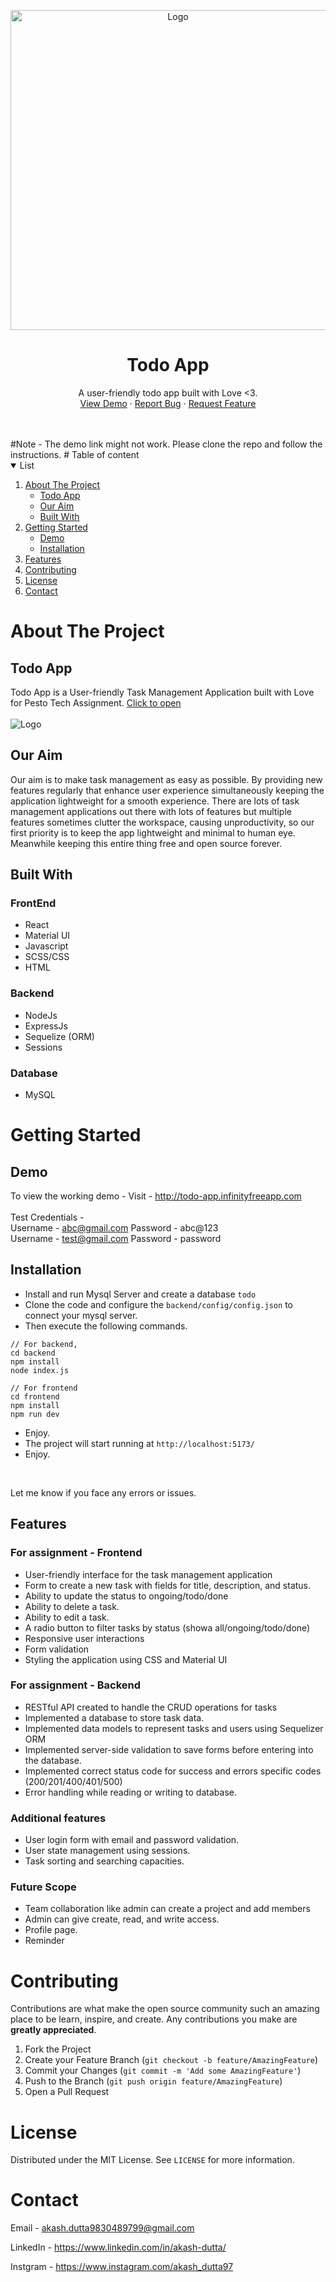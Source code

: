 <p align="center">
  <a href="http://todo-app.infinityfreeapp.com/">
    <img src="assets/app.JPG" alt="Logo" width="520" height="512">
  </a>

  <h1 align="center">Todo App</h1>

  <p align="center">
    A user-friendly todo app built with Love <3.
    <br />
    <a href="http://todo-app.infinityfreeapp.com">View Demo</a>
    ·
    <a href="https://github.com/akash-dutta-dev/todo-app/issues">Report Bug</a>
    ·
    <a href="https://github.com/akash-dutta-dev/todo-app/issues">Request Feature</a>
  </p>
</p>
<br><br>
#Note - The demo link might not work. Please clone the repo and follow the instructions.
<!-- TABLE OF CONTENTS -->
# Table of content
<details open="open">
  <summary>List</summary>
  <ol>
    <li>
      <a href="#about-the-project">About The Project</a>
      <ul>
        <li><a href="#todo-app">Todo App</a></li>
        <li><a href="#our-aim">Our Aim</a></li>
        <li><a href="#built-with">Built With</a></li>
      </ul>
    </li>
    <li>
      <a href="#getting-started">Getting Started</a>
      <ul>
        <li><a href="#prerequisites">Demo</a></li>
        <li><a href="#installation">Installation</a></li>
      </ul>
    </li>
    <li><a href="#features">Features</a></li>
    <li><a href="#contributing">Contributing</a></li>
    <li><a href="#license">License</a></li>
    <li><a href="#contact">Contact</a></li>
  </ol>
</details>

<!-- ABOUT THE PROJECT -->
# About The Project

## Todo App

Todo App is a User-friendly Task Management Application built with Love for Pesto Tech Assignment. [Click to open](http://todo-app.infinityfreeapp.com)
<br><br>
<img src="assets/form.JPG" alt="Logo">

## Our Aim

Our aim is to make task management as easy as possible. By providing new features regularly that enhance user experience simultaneously keeping the application lightweight for a smooth experience. There are lots of task management applications out there with lots of features but multiple features sometimes clutter the workspace, causing unproductivity, so our first priority is to keep the app lightweight and minimal to human eye. Meanwhile keeping this entire thing free and open source forever.

## Built With
### FrontEnd
- React
- Material UI
- Javascript
- SCSS/CSS
- HTML

### Backend 
- NodeJs
- ExpressJs
- Sequelize (ORM)
- Sessions 

### Database
- MySQL

<!-- Getting Started -->
# Getting Started
## Demo
To view the working demo -
Visit - http://todo-app.infinityfreeapp.com
<br><br>
Test Credentials -
<br>
Username - abc@gmail.com  Password - abc@123
<br>
Username - test@gmail.com Password - password

## Installation
- Install and run Mysql Server and create a database ```todo```
- Clone the code and configure the ```backend/config/config.json``` to connect your mysql server.
- Then execute the following commands.
```
// For backend, 
cd backend
npm install
node index.js

// For frontend 
cd frontend
npm install
npm run dev
```
- Enjoy.
- The project will start running at ```http://localhost:5173/```
- Enjoy.
<br>

Let me know if you face any errors or issues.

## Features
### For assignment - Frontend
- User-friendly interface for the task management application
- Form to create a new task with fields for title, description, and status.
- Ability to update the status to ongoing/todo/done
- Ability to delete a task.
- Ability to edit a task.
- A radio button to filter tasks by status (showa all/ongoing/todo/done)
- Responsive user interactions
- Form validation
- Styling the application using CSS and Material UI

### For assignment - Backend
- RESTful API created to handle the CRUD operations for tasks
- Implemented a database to store task data.
- Implemented data models to represent tasks and users using Sequelizer ORM
- Implemented server-side validation to save forms before entering into the database.
- Implemented correct status code for success and errors specific codes (200/201/400/401/500)
- Error handling while reading or writing to database.

### Additional features
- User login form with email and password validation.
- User state management using sessions.
- Task sorting and searching capacities.

### Future Scope
- Team collaboration like admin can create a project  and add members
- Admin can give create, read, and write access.
- Profile page.
- Reminder

<!-- CONTRIBUTING -->
# Contributing

Contributions are what make the open source community such an amazing place to be learn, inspire, and create. Any contributions you make are **greatly appreciated**.

1. Fork the Project
2. Create your Feature Branch (`git checkout -b feature/AmazingFeature`)
3. Commit your Changes (`git commit -m 'Add some AmazingFeature'`)
4. Push to the Branch (`git push origin feature/AmazingFeature`)
5. Open a Pull Request


<!-- LICENSE -->
# License

Distributed under the MIT License. See `LICENSE` for more information.

<!-- CONTACT -->
# Contact

Email - akash.dutta9830489799@gmail.com

LinkedIn - https://www.linkedin.com/in/akash-dutta/ 

Instgram - https://www.instagram.com/akash_dutta97
